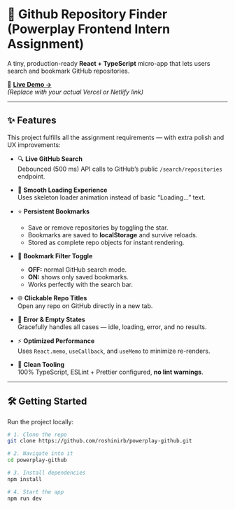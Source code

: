 # 🚀 Github Repository Finder (Powerplay Frontend Intern Assignment)

A tiny, production-ready **React + TypeScript** micro-app that lets users search and bookmark GitHub repositories.

🔗 **[Live Demo →](https://your-deployed-link.vercel.app)**  
*(Replace with your actual Vercel or Netlify link)*

---

## ✨ Features

This project fulfills all the assignment requirements — with extra polish and UX improvements:

- 🔍 **Live GitHub Search**  
  Debounced (500 ms) API calls to GitHub’s public `/search/repositories` endpoint.

- 💨 **Smooth Loading Experience**  
  Uses skeleton loader animation instead of basic “Loading…” text.

- ⭐ **Persistent Bookmarks**  
  - Save or remove repositories by toggling the star.  
  - Bookmarks are saved to **localStorage** and survive reloads.  
  - Stored as complete repo objects for instant rendering.

- 🔁 **Bookmark Filter Toggle**  
  - **OFF:** normal GitHub search mode.  
  - **ON:** shows only saved bookmarks.  
  - Works perfectly with the search bar.

- 🌐 **Clickable Repo Titles**  
  Open any repo on GitHub directly in a new tab.

- 🧱 **Error & Empty States**  
  Gracefully handles all cases — idle, loading, error, and no results.

- ⚡ **Optimized Performance**  
  Uses `React.memo`, `useCallback`, and `useMemo` to minimize re-renders.

- 🧹 **Clean Tooling**  
  100% TypeScript, ESLint + Prettier configured, **no lint warnings**.

---

## 🛠️ Getting Started

Run the project locally:

```bash
# 1. Clone the repo
git clone https://github.com/roshinirb/powerplay-github.git

# 2. Navigate into it
cd powerplay-github

# 3. Install dependencies
npm install

# 4. Start the app
npm run dev

